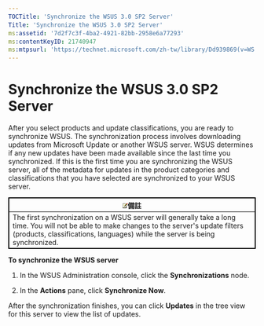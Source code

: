 ```yaml
---
TOCTitle: 'Synchronize the WSUS 3.0 SP2 Server'
Title: 'Synchronize the WSUS 3.0 SP2 Server'
ms:assetid: '7d2f7c3f-4ba2-4921-82bb-2958e6a77293'
ms:contentKeyID: 21740947
ms:mtpsurl: 'https://technet.microsoft.com/zh-tw/library/Dd939869(v=WS.10)'
---
```


Synchronize the WSUS 3.0 SP2 Server
===================================

After you select products and update classifications, you are ready to synchronize WSUS. The synchronization process involves downloading updates from Microsoft Update or another WSUS server. WSUS determines if any new updates have been made available since the last time you synchronized. If this is the first time you are synchronizing the WSUS server, all of the metadata for updates in the product categories and classifications that you have selected are synchronized to your WSUS server.

 
<table style="border:1px solid black;">
<colgroup>
<col width="100%" />
</colgroup>
<thead>
<tr class="header">
<th style="border:1px solid black;" ><img src="images/Dd939869.note(WS.10).gif" />備註</th>
</tr>
</thead>
<tbody>
<tr class="odd">
<td style="border:1px solid black;">The first synchronization on a WSUS server will generally take a long time. You will not be able to make changes to the server's update filters (products, classifications, languages) while the server is being synchronized.
</td>
</tr>
</tbody>
</table>
 

**To synchronize the WSUS server**
1.  In the WSUS Administration console, click the **Synchronizations** node.

2.  In the **Actions** pane, click **Synchronize Now**.

After the synchronization finishes, you can click **Updates** in the tree view for this server to view the list of updates.
